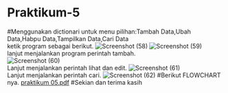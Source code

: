 # Praktikum-5
#Menggunakan dictionari untuk menu pilihan:Tambah Data,Ubah Data,Habpu Data,Tampilkan Data,Cari Data
</br>ketik program sebagai berikut.
![Screenshot (58)](https://user-images.githubusercontent.com/56962466/70344500-77a4d280-188c-11ea-9044-429a5d937d37.png)
![Screenshot (59)](https://user-images.githubusercontent.com/56962466/70344576-9c994580-188c-11ea-9d51-f4225f62a051.png)
</br> lanjut menjalankan program perintah tambah.
</br>![Screenshot (60)](https://user-images.githubusercontent.com/56962466/70344664-c6526c80-188c-11ea-9407-440beaa05f99.png)
<br/>Lanjut menjalankan perintah lihat dan edit.
![Screenshot (61)](https://user-images.githubusercontent.com/56962466/70344846-3f51c400-188d-11ea-9f5e-986b864b25a1.png)
</br>Lanjut menjalankan perintah cari.
![Screenshot (62)](https://user-images.githubusercontent.com/56962466/70344924-65776400-188d-11ea-8cb5-0b8660c57f53.png)
#Berikut FLOWCHART nya.
[praktikum 05.pdf](https://github.com/bayumanga2/Praktikum-5/files/3933407/praktikum.05.pdf)
#Sekian dan terima kasih
